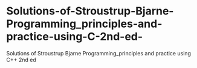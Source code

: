 # Solutions-of-Stroustrup-Bjarne-Programming_principles-and-practice-using-C-2nd-ed-
Solutions of Stroustrup Bjarne Programming_principles and practice using C++ 2nd ed 
